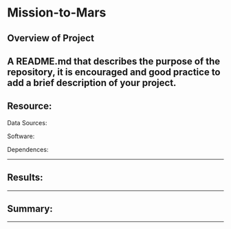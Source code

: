 # Mission-to-Mars

## Overview of Project
A README.md that describes the purpose of the repository,
it is encouraged and good practice to add a brief description of your project.
---

## Resource:

Data Sources:

Software: 

Dependences:
 
---
## Results:


---

## Summary:


---
